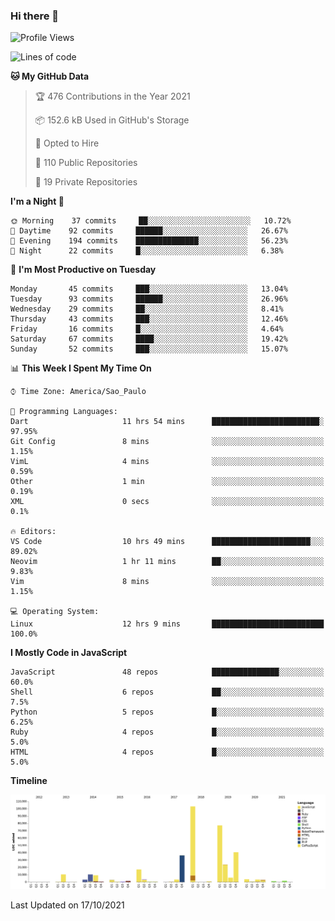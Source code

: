 ### Hi there 👋

<!--START_SECTION:waka-->
![Profile Views](http://img.shields.io/badge/Profile%20Views-0-blue)

![Lines of code](https://img.shields.io/badge/From%20Hello%20World%20I%27ve%20Written-366673%20lines%20of%20code-blue)

**🐱 My GitHub Data** 

> 🏆 476 Contributions in the Year 2021
 > 
> 📦 152.6 kB Used in GitHub's Storage 
 > 
> 💼 Opted to Hire
 > 
> 📜 110 Public Repositories 
 > 
> 🔑 19 Private Repositories  
 > 
**I'm a Night 🦉** 

```text
🌞 Morning    37 commits     ██░░░░░░░░░░░░░░░░░░░░░░░   10.72% 
🌆 Daytime    92 commits     ██████░░░░░░░░░░░░░░░░░░░   26.67% 
🌃 Evening    194 commits    ██████████████░░░░░░░░░░░   56.23% 
🌙 Night      22 commits     █░░░░░░░░░░░░░░░░░░░░░░░░   6.38%

```
📅 **I'm Most Productive on Tuesday** 

```text
Monday       45 commits     ███░░░░░░░░░░░░░░░░░░░░░░   13.04% 
Tuesday      93 commits     ██████░░░░░░░░░░░░░░░░░░░   26.96% 
Wednesday    29 commits     ██░░░░░░░░░░░░░░░░░░░░░░░   8.41% 
Thursday     43 commits     ███░░░░░░░░░░░░░░░░░░░░░░   12.46% 
Friday       16 commits     █░░░░░░░░░░░░░░░░░░░░░░░░   4.64% 
Saturday     67 commits     ████░░░░░░░░░░░░░░░░░░░░░   19.42% 
Sunday       52 commits     ███░░░░░░░░░░░░░░░░░░░░░░   15.07%

```


📊 **This Week I Spent My Time On** 

```text
⌚︎ Time Zone: America/Sao_Paulo

💬 Programming Languages: 
Dart                     11 hrs 54 mins      ████████████████████████░   97.95% 
Git Config               8 mins              ░░░░░░░░░░░░░░░░░░░░░░░░░   1.15% 
VimL                     4 mins              ░░░░░░░░░░░░░░░░░░░░░░░░░   0.59% 
Other                    1 min               ░░░░░░░░░░░░░░░░░░░░░░░░░   0.19% 
XML                      0 secs              ░░░░░░░░░░░░░░░░░░░░░░░░░   0.1%

🔥 Editors: 
VS Code                  10 hrs 49 mins      ██████████████████████░░░   89.02% 
Neovim                   1 hr 11 mins        ██░░░░░░░░░░░░░░░░░░░░░░░   9.83% 
Vim                      8 mins              ░░░░░░░░░░░░░░░░░░░░░░░░░   1.15%

💻 Operating System: 
Linux                    12 hrs 9 mins       █████████████████████████   100.0%

```

**I Mostly Code in JavaScript** 

```text
JavaScript               48 repos            ███████████████░░░░░░░░░░   60.0% 
Shell                    6 repos             ██░░░░░░░░░░░░░░░░░░░░░░░   7.5% 
Python                   5 repos             █░░░░░░░░░░░░░░░░░░░░░░░░   6.25% 
Ruby                     4 repos             █░░░░░░░░░░░░░░░░░░░░░░░░   5.0% 
HTML                     4 repos             █░░░░░░░░░░░░░░░░░░░░░░░░   5.0%

```


**Timeline**

![Chart not found](https://raw.githubusercontent.com/jampow/jampow/master/charts/bar_graph.png) 


 Last Updated on 17/10/2021
<!--END_SECTION:waka-->
